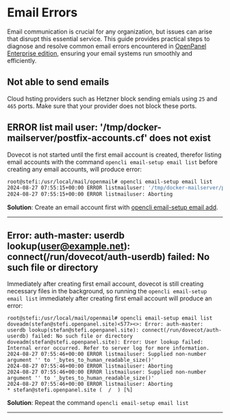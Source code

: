 # Email Errors

Email communication is crucial for any organization, but issues can arise that disrupt this essential service. This guide provides practical steps to diagnose and resolve common email errors encountered in [OpenPanel Enterprise edition](/product/openpanel-premium-control-panel/), ensuring your email systems run smoothly and efficiently.

## Not able to send emails

Cloud hsting providers such as Hetzner block sending emials using `25` and `465` ports. Make sure that your provider does not block these ports.


## ERROR list mail user: '/tmp/docker-mailserver/postfix-accounts.cf' does not exist

Dovecot is not started until the first email account is created, therefor listing email accounts with the command `opencli email-setup email list` before creating any email accounts, will produce error:
```bash
root@stefi:/usr/local/mail/openmail# opencli email-setup email list
2024-08-27 07:55:15+00:00 ERROR listmailuser: '/tmp/docker-mailserver/postfix-accounts.cf' does not exist
2024-08-27 07:55:15+00:00 ERROR listmailuser: Aborting
```

**Solution**: Create an email account first with [opencli email-setup email add](https://dev.openpanel.com/cli/email.html#Create-email).

----


## Error: auth-master: userdb lookup(user@example.net): connect(/run/dovecot/auth-userdb) failed: No such file or directory

Immediately after creating first email account, dovecot is still creating necessary files in the background, so running the `opencli email-setup email list`  immediately after creating first email account will produce an error:

```
root@stefi:/usr/local/mail/openmail# opencli email-setup email list
doveadm(stefan@stefi.openpanel.site)<577><>: Error: auth-master: userdb lookup(stefan@stefi.openpanel.site): connect(/run/dovecot/auth-userdb) failed: No such file or directory
doveadm(stefan@stefi.openpanel.site): Error: User lookup failed: Internal error occurred. Refer to server log for more information.
2024-08-27 07:55:46+00:00 ERROR listmailuser: Supplied non-number argument '' to '_bytes_to_human_readable_size()'
2024-08-27 07:55:46+00:00 ERROR listmailuser: Aborting
2024-08-27 07:55:46+00:00 ERROR listmailuser: Supplied non-number argument '' to '_bytes_to_human_readable_size()'
2024-08-27 07:55:46+00:00 ERROR listmailuser: Aborting
* stefan@stefi.openpanel.site (  /  ) [%]
```

**Solution**: Repeat the command `opencli email-setup email list`

----
